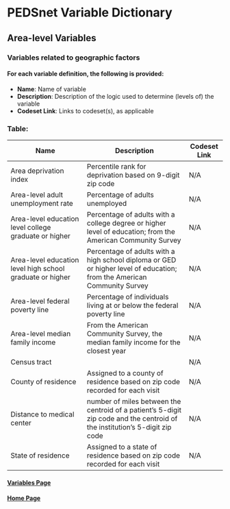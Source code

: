 # PEDSnet Variable Dictionary

## Area-level Variables

### Variables related to geographic factors

#### For each variable definition, the following is provided:
* **Name**: Name of variable
* **Description**: Description of the logic used to determine (levels of) the variable
* **Codeset Link**: Links to codeset(s), as applicable

### Table:

| Name | Description | Codeset Link |
|------|-------------|--------------|
| Area deprivation index | Percentile rank for deprivation based on 9-digit zip code | N/A |
| Area-level adult unemployment rate | Percentage of adults unemployed | N/A |
| Area-level education level college graduate or higher | Percentage of adults with a college degree or higher level of education; from the American Community Survey | N/A |
| Area-level education level high school graduate or higher | Percentage of adults with a high school diploma or GED or higher level of education; from the American Community Survey | N/A |
| Area-level federal poverty line | Percentage of individuals living at or below the federal poverty line | N/A |
| Area-level median family income | From the American Community Survey, the median family income for the closest year | N/A |
| Census tract | | N/A |
| County of residence | Assigned to a county of residence based on zip code recorded for each visit | N/A |
| Distance to medical center | number of miles between the centroid of a patient’s 5-digit zip code and the centroid of the institution’s 5-digit zip code | N/A |
| State of residence | Assigned to a state of residence based on zip code recorded for each visit | N/A |

#### [Variables Page](./hierarchy.md)

#### [Home Page](https://pedsnet.github.io/Variable-Dictionary/)

